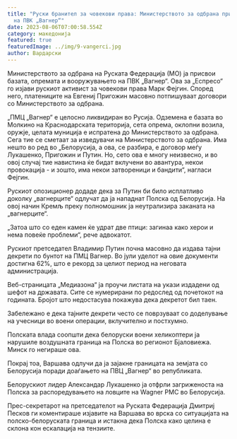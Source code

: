 ```yaml
---
title: "Руски бранител за човекови права: Министерството за одбрана присвои сè
  на ПВК „Вагнер“"
date: 2023-08-06T07:00:58.554Z
category: македонија
featured: true
featuredImage: ../img/9-vangerci.jpg
author: Вардарски
---
```

Министерството за одбрана на Руската Федерација (МО) ја присвои базата, опремата и вооружувањето на ПВК „Вагнер“. Ова за „Еспресо“ го изјави рускиот активист за човекови права Марк Фејгин. Според него, платениците на Евгениј Пригожин масовно потпишуваат договори со Министерството за одбрана.

„ПМЦ „Вагнер“ е целосно ликвидиран во Русија. Одземена е базата во Молкино на Краснодарската територија, сета опрема, оклопни возила, оружје, целата муниција е испратена до Министерството за одбрана. Сега тие се сметаат за изведувачи на Министерството за одбрана. Има нешто во ред во „Белорусија, а ова, се разбира, е договор меѓу Лукашенко, Пригожин и Путин. Но, сето ова е многу неизвесно, и во овој случај тие навистина ќе бидат вклучени во авантура, некои провокација - и зошто, има некои затвореници и бандити“, нагласи Фејгин.

Рускиот опозиционер додаде дека за Путин би било исплатливо доколку „вагнерците“ одлучат да ја нападнат Полска од Белорусија. На овој начин Кремљ преку полномошник ја неутрализира заканата на „вагнерците“.

„Затоа што со еден камен ќе удрат две птици: загинаа како херои и нема повеќе проблеми“, рече адвокатот.

Рускиот претседател Владимир Путин почна масовно да издава тајни декрети по бунтот на ПМЦ Вагнер. Во јули уделот на овие документи достигна 62%, што е рекорд за целиот период на неговата администрација.

Веб-страницата „Медиазона“ ја проучи листата на укази издадени од шефот на државата. Сите се нумерирани по редослед од почетокот на годината. Бројот што недостасува покажува дека декретот бил таен.

Забележано е дека тајните декрети често се поврзуваат со доделување на учесници во воени операции, вклучително и постхумно.

Полската влада соопшти дека белоруски воени хеликоптери ја нарушиле воздушната граница на Полска во регионот Бјаловиежа. Минск го негираше ова.

Покрај тоа, Варшава одлучи да ја зајакне границата на земјата со Белорусија поради доаѓањето на ПВЦ „Вагнер“ во републиката.

Белорускиот лидер Александар Лукашенко ја отфрли загриженоста на Полска за распоредувањето на ловците на Wagner PMC во Белорусија.

Прес-секретарот на претседателот на Руската Федерација Дмитриј Песков ги коментираше изјавите на Варшава во врска со ситуацијата на полско-белоруската граница и истакна дека Полска како целина е склона кон ескалација на тензиите.